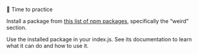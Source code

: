 :memo: Time to practice

Install a package from [this list of npm packages](https://github.com/sindresorhus/awesome-nodejs#weird), specifically the “weird” section.

Use the installed package in your index.js. See its documentation to learn what it can do and how to use it.
